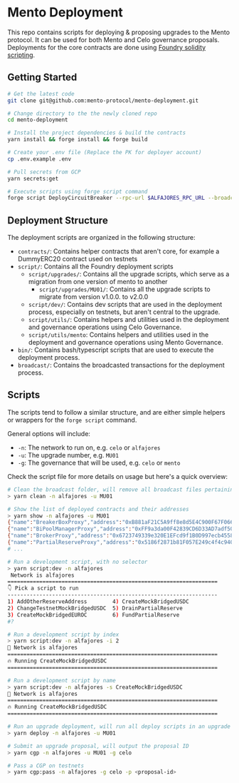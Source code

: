 # Mento Deployment

This repo contains scripts for deploying & proposing upgrades to the Mento protocol. It can be used for both Mento and Celo governance proposals.
Deployments for the core contracts are done using [Foundry solidity scripting](https://book.getfoundry.sh/tutorials/solidity-scripting).

## Getting Started

```bash
# Get the latest code
git clone git@github.com:mento-protocol/mento-deployment.git

# Change directory to the the newly cloned repo
cd mento-deployment

# Install the project dependencies & build the contracts
yarn install && forge install && forge build

# Create your .env file (Replace the PK for deployer account)
cp .env.example .env

# Pull secrets from GCP
yarn secrets:get

# Execute scripts using forge script command
forge script DeployCircuitBreaker --rpc-url $ALFAJORES_RPC_URL --broadcast --legacy --verify --verifier sourcify
```

## Deployment Structure

The deployment scripts are organized in the following structure:

- `contracts/`: Contains helper contracts that aren't core, for example a DummyERC20 contract used on testnets
- `script/`: Contains all the Foundry deployment scripts
  - `script/upgrades/`: Contains all the upgrade scripts, which serve as a migration from one version of mento to another
    - `script/upgrades/MU01/`: Contains all the upgrade scripts to migrate from version v1.0.0. to v2.0.0
  - `script/dev/`: Contains dev scripts that are used in the deployment process, especially on testnets, but aren't central to the upgrade.
  - `script/utils/`: Contains helpers and utilities used in the deployment and governance operations using Celo Governance.
  - `script/utils/mento`: Contains helpers and utilities used in the deployment and governance operations using Mento Governance.
- `bin/`: Contains bash/typescript scripts that are used to execute the deployment process.
- `broadcast/`: Contains the broadcasted transactions for the deployment process.

## Scripts

The scripts tend to follow a similar structure, and are either simple helpers or wrappers for the `forge script` command.

General options will include:

- `-n`: The network to run on, e.g. `celo` or `alfajores`
- `-u`: The upgrade number, e.g. `MU01`
- `-g`: The governance that will be used, e.g. `celo` or `mento`

Check the script file for more details on usage but here's a quick overview:

```bash
# Clean the broadcast folder, will remove all broadcast files pertaining to that network and upgrade combination
> yarn clean -n alfajores -u MU01

# Show the list of deployed contracts and their addresses
> yarn show -n alfajores -u MU01
{"name":"BreakerBoxProxy","address":"0xB881aF21C5A9ff8e8d5E4C900F67F066C6CB7936"}
{"name":"BiPoolManagerProxy","address":"0xFF9a3da00F42839CD6D33AD7adf50bCc97B41411"}
{"name":"BrokerProxy","address":"0x6723749339e320E1EFcd9f1B0D997ecb45587208"}
{"name":"PartialReserveProxy","address":"0x5186f2871b81F057E249c4f4c940a20D2"}
# ...

# Run a development script, with no selector
> yarn script:dev -n alfajores
 Network is alfajores
==================================================================
👇 Pick a script to run
------------------------------------------------------------------
1) AddOtherReserveAddress        4) CreateMockBridgedUSDC
2) ChangeTestnetMockBridgedUSDC  5) DrainPartialReserve
3) CreateMockBridgedEUROC        6) FundPartialReserve
#?

# Run a development script by index
> yarn script:dev -n alfajores -i 2
📠 Network is alfajores
==================================================================
🔥 Running CreateMockBridgedUSDC
==================================================================

# Run a development script by name
> yarn script:dev -n alfajores -s CreateMockBridgedUSDC
📠 Network is alfajores
==================================================================
🔥 Running CreateMockBridgedUSDC
==================================================================

# Run an upgrade deployment, will run all deploy scripts in an upgrade
> yarn deploy -n alfajores -u MU01

# Submit an upgrade proposal, will output the proposal ID
> yarn cgp -n alfajores -u MU01 -g celo

# Pass a CGP on testnets
> yarn cgp:pass -n alfajores -g celo -p <proposal-id>
```
